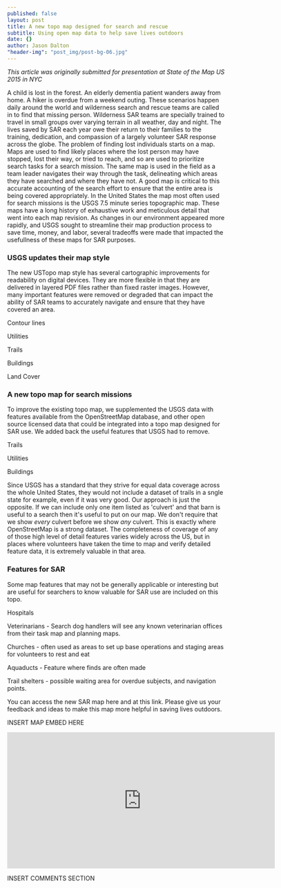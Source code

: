 ```yaml
---
published: false
layout: post
title: A new topo map designed for search and rescue
subtitle: Using open map data to help save lives outdoors
date: {}
author: Jason Dalton
"header-img": "post_img/post-bg-06.jpg"
---
```



_This article was originally submitted for presentation at State of the Map US 2015 in NYC_

A child is lost in the forest.  An elderly dementia patient wanders away from home.  A hiker is overdue from a weekend outing.  These scenarios happen daily around the world and wilderness search and rescue teams are called in to find that missing person.  Wilderness SAR teams are specially trained to travel in small groups over varying terrain in all weather, day and night. The lives saved by SAR each year owe their return to their families to the training, dedication, and compassion of a largely volunteer SAR response across the globe.   The problem of finding lost individuals starts on a map.  Maps are used to find likely places where the lost person may have stopped, lost their way, or tried to reach, and so are used to prioritize search tasks for a search mission.  The same map is used in the field as a team leader navigates their way through the task, delineating which areas they have searched and where they have not.  A good map is critical to this accurate accounting of the search effort to ensure that the entire area is being covered appropriately. In the United States the map most often used for search missions is the USGS 7.5 minute series topographic map.  These maps have a long history of exhaustive work and meticulous detail that went into each map revision.  As changes in our environment appeared more rapidly, and USGS sought to streamline their map production process to save time, money, and labor, several tradeoffs were made that impacted the usefullness of these maps for SAR purposes.  

### USGS updates their map style

The new USTopo map style has several cartographic improvements for readability on digital devices. They are more flexible in that they are delivered in layered PDF files rather than fixed raster images.  However, many important features were removed or degraded that can impact the ability of SAR teams to accurately navigate and ensure that they have covered an area.

Contour lines

Utilities

Trails

Buildings

Land Cover

### A new topo map for search missions
To improve the existing topo map, we supplemented the USGS data with features available from the OpenStreetMap database, and other open source licensed data that could be integrated into a topo map designed for SAR use.
We added back the useful features that USGS had to remove.  

Trails

Utilities

Buildings

Since USGS has a standard that they strive for equal data coverage across the whole United States, they would not include a dataset of trails in a sngle state for example, even if it was very good.   Our approach is just the opposite.  If we can include only one item listed as 'culvert' and that barn is useful to a search then it's useful to put on our map.  We don't require that we show _every_ culvert before we show _any_ culvert.   This is exactly where OpenStreetMap is a strong dataset.  The completeness of coverage of any of those high level of detail features varies widely across the US, but in places where volunteers have taken the time to map and verify detailed feature data, it is extremely valuable in that area.

### Features for SAR
Some map features that may not be generally applicable or interesting but are useful for searchers to know  valuable for SAR use are included on this topo.

Hospitals

Veterinarians - Search dog handlers will see any known veterinarian offices from their task map and planning maps. 

Churches - often used as areas to set up base operations and staging areas for volunteers to rest and eat

Aquaducts - Feature where finds are often made

Trail shelters - possible waiting area for overdue subjects, and navigation points.


You can access the new SAR map here and at this link.   Please give us your feedback and ideas to make this map more helpful in saving lives outdoors.

INSERT MAP EMBED HERE
<iframe width="620" height="315" src="http://azimuth1.kara.link/FIND/" frameborder="0"> </iframe>

INSERT COMMENTS SECTION
